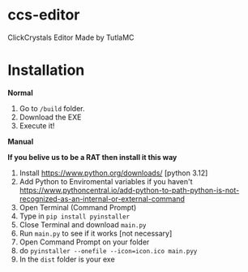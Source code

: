 # ccs-editor
ClickCrystals Editor Made by TutlaMC

# Installation 

**Normal**
1. Go to `/build` folder.
2. Download the EXE
3. Execute it!

**Manual**

__If you belive us to be a **RAT** then install it this way__

1. Install https://www.python.org/downloads/ [python 3.12]
2. Add Python to Enviromental variables if you haven't https://www.pythoncentral.io/add-python-to-path-python-is-not-recognized-as-an-internal-or-external-command 
3. Open Terminal (Command Prompt)
4. Type in `pip install pyinstaller`
5. Close Terminal and download `main.py`
6. Run `main.py` to see if it works [not necessary]
7. Open Command Prompt on your folder
8. do `pyinstaller --onefile --icon=icon.ico main.pyy`
9. In the `dist` folder is your exe
